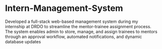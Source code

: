 # Intern-Management-System
Developed a full-stack web-based management system during my internship at DRDO to streamline the mentor-trainee assignment process. The system enables admin to store, manage, and assign trainees to mentors through an approval workflow, automated notifications, and dynamic database updates
